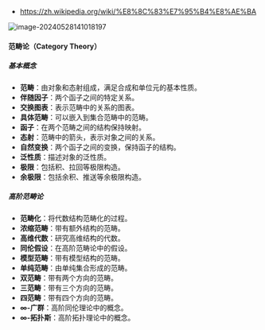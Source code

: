 



- https://zh.wikipedia.org/wiki/%E8%8C%83%E7%95%B4%E8%AE%BA



![image-20240528141018197](https://p.ipic.vip/ssn18w.png)

#### 范畴论（Category Theory）

##### 基本概念

- **范畴**：由对象和态射组成，满足合成和单位元的基本性质。
- **伴随因子**：两个函子之间的特定关系。
- **交换图表**：表示范畴中的关系的图表。
- **具体范畴**：可以嵌入到集合范畴中的范畴。
- **函子**：在两个范畴之间的结构保持映射。
- **态射**：范畴中的箭头，表示对象之间的关系。
- **自然变换**：两个函子之间的变换，保持函子的结构。
- **泛性质**：描述对象的泛性质。
- **极限**：包括积、拉回等极限构造。
- **余极限**：包括余积、推送等余极限构造。

##### 高阶范畴论

- **范畴化**：将代数结构范畴化的过程。
- **浓缩范畴**：带有额外结构的范畴。
- **高维代数**：研究高维结构的代数。
- **同伦假设**：在高阶范畴论中的假设。
- **模型范畴**：带有模型结构的范畴。
- **单纯范畴**：由单纯集合形成的范畴。
- **双范畴**：带有两个方向的范畴。
- **三范畴**：带有三个方向的范畴。
- **四范畴**：带有四个方向的范畴。
- **∞-广群**：高阶同伦理论中的概念。
- **∞-拓扑斯**：高阶拓扑理论中的概念。